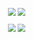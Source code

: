 ![](https://files.catbox.moe/2nbekk.png)
![](https://komarev.com/ghpvc/?username=Iovefool&color=grey&style=flat-square&label=˚ʚ♡ɞ˚&abbreviated=true)

![](https://files.catbox.moe/lo099u.png)
![](https://files.catbox.moe/bcvdea.png)
